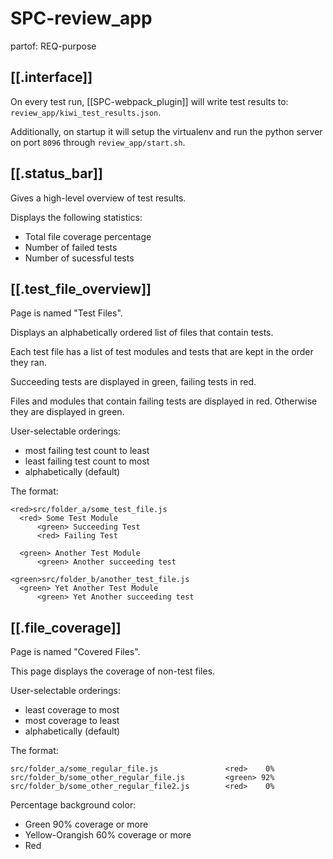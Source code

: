 # SPC-review_app
partof: REQ-purpose
###

## [[.interface]]

On every test run, [[SPC-webpack_plugin]] will write test results to: `review_app/kiwi_test_results.json`.

Additionally, on startup it will setup the virtualenv and run the python server on port `8096` through `review_app/start.sh`.

## [[.status_bar]]

Gives a high-level overview of test results.

Displays the following statistics:
* Total file coverage percentage
* Number of failed tests
* Number of sucessful tests


## [[.test_file_overview]] 

Page is named "Test Files".

Displays an alphabetically ordered list of files that contain tests.

Each test file has a list of test modules and tests that are kept in the order they ran.

Succeeding tests are displayed in green, failing tests in red.

Files and modules that contain failing tests are displayed in red.
Otherwise they are displayed in green.

User-selectable orderings:
* most failing test count to least
* least failing test count to most
* alphabetically (default)

The format:

```
<red>src/folder_a/some_test_file.js
  <red> Some Test Module
      <green> Succeeding Test 
      <red> Failing Test
	  
  <green> Another Test Module
      <green> Another succeeding test 

<green>src/folder_b/another_test_file.js
  <green> Yet Another Test Module
      <green> Yet Another succeeding test 
```

## [[.file_coverage]]

Page is named "Covered Files".

This page displays the coverage of non-test files.

User-selectable orderings:
* least coverage to most
* most coverage to least
* alphabetically (default)

The format:

```
src/folder_a/some_regular_file.js		    	<red>    0% 
src/folder_b/some_other_regular_file.js	        <green> 92% 
src/folder_b/some_other_regular_file2.js	    <red>    0% 
```

Percentage background color:
* Green 90% coverage or more
* Yellow-Orangish 60% coverage or more
* Red
